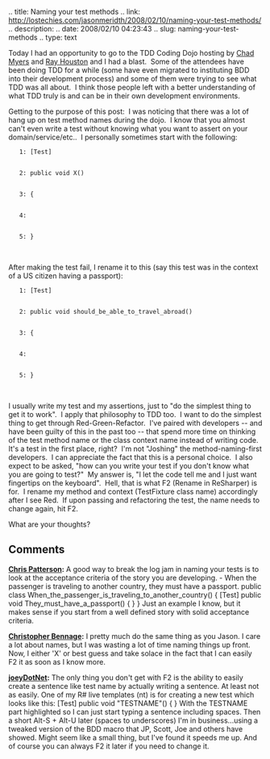 .. title: Naming your test methods
.. link: http://lostechies.com/jasonmeridth/2008/02/10/naming-your-test-methods/
.. description: 
.. date: 2008/02/10 04:23:43
.. slug: naming-your-test-methods
.. type: text


Today I had an opportunity to go to the TDD Coding Dojo hosting by [Chad Myers](http://feeds.feedburner.com/ChadMyersBlog) and [Ray Houston](http://www.rayhouston.com/blog) and I had a blast.  Some of the attendees have been doing TDD for a while (some have even migrated to instituting BDD into their development process) and some of them were trying to see what TDD was all about.  I think those people left with a better understanding of what TDD truly is and can be in their own development environments.

Getting to the purpose of this post:  I was noticing that there was a lot of hang up on test method names during the dojo.  I know that you almost can't even write a test without knowing what you want to assert on your domain/service/etc..  I personally sometimes start with the following:
    
    
       1: [Test]
    
    
       2: public void X()
    
    
       3: {
    
    
       4:  
    
    
       5: }

 

After making the test fail, I rename it to this (say this test was in the context of a US citizen having a passport):
    
    
       1: [Test]
    
    
       2: public void should_be_able_to_travel_abroad()
    
    
       3: {
    
    
       4:  
    
    
       5: }

 

I usually write my test and my assertions, just to "do the simplest thing to get it to work".  I apply that philosophy to TDD too.  I want to do the simplest thing to get through Red-Green-Refactor.  I've paired with developers -- and have been guilty of this in the past too -- that spend more time on thinking of the test method name or the class context name instead of writing code.  It's a test in the first place, right?  I'm not "Joshing" the method-naming-first developers.  I can appreciate the fact that this is a personal choice.  I also expect to be asked, "how can you write your test if you don't know what you are going to test?"  My answer is, "I let the code tell me and I just want fingertips on the keyboard".  Hell, that is what F2 (Rename in ReSharper) is for.  I rename my method and context (TestFixture class name) accordingly after I see Red.  If upon passing and refactoring the test, the name needs to change again, hit F2.

What are your thoughts?

## Comments

**[Chris Patterson](#214 "2008-02-10 16:14:46"):** A good way to break the log jam in naming your tests is to look at the acceptance criteria of the story you are developing. \- When the passenger is traveling to another country, they must have a passport. public class When_the_passenger_is_traveling_to_another_country() { [Test] public void They_must_have_a_passport() { } } Just an example I know, but it makes sense if you start from a well defined story with solid acceptance criteria.

**[Christopher Bennage](#215 "2008-02-11 14:10:28"):** I pretty much do the same thing as you Jason. I care a lot about names, but I was wasting a lot of time naming things up front. Now, I either 'X' or best guess and take solace in the fact that I can easily F2 it as soon as I know more.

**[joeyDotNet](#216 "2008-02-11 18:19:38"):** The only thing you don't get with F2 is the ability to easily create a sentence like test name by actually writing a sentence. At least not as easily. One of my R# live templates (nt) is for creating a new test which looks like this: [Test] public void "TESTNAME"() { } With the TESTNAME part highlighted so I can just start typing a sentence including spaces. Then a short Alt-S + Alt-U later (spaces to underscores) I'm in business...using a tweaked version of the BDD macro that JP, Scott, Joe and others have showed. Might seem like a small thing, but I've found it speeds me up. And of course you can always F2 it later if you need to change it.

